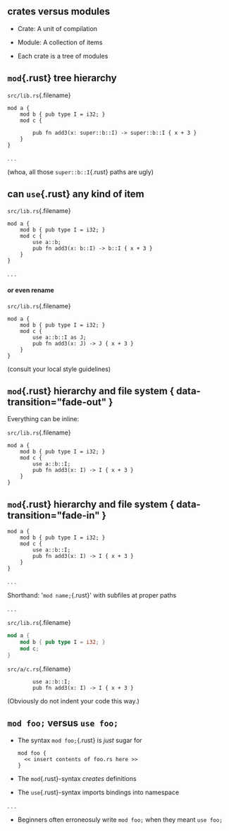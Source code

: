 ## crates versus modules

  * Crate: A unit of compilation

  * Module: A collection of items

  * Each crate is a tree of modules

<!--
## crates

  * A crate is a unit of compilation
  * Code can link to other previously compiled crates
  * `extern crate other_crate;`{.rust}
  * compiler finds it in file system, extracts names and types of its exports
  * Makes `other_crate` available as a name to reference

## modules

  * Module is a collection of items
  * Purpose: namespacing and encapsulation
  * Note: a submodule is a kind of item.
    * i.e. modules form a hierarchy
  * Modules can have cyclic references, *within* a single crate
-->

## `mod`{.rust} tree hierarchy

`src/lib.rs`{.filename}
``` {.rust}
mod a {
    mod b { pub type I = i32; }
    mod c {

        pub fn add3(x: super::b::I) -> super::b::I { x + 3 }
    }
}
```

. . .

(whoa, all those `super::b::I`{.rust} paths are ugly)


## can `use`{.rust} any kind of item

`src/lib.rs`{.filename}
``` {.rust}
mod a {
    mod b { pub type I = i32; }
    mod c {
        use a::b;
        pub fn add3(x: b::I) -> b::I { x + 3 }
    }
}
```

. . .

#### or even rename

`src/lib.rs`{.filename}
``` {.rust}
mod a {
    mod b { pub type I = i32; }
    mod c {
        use a::b::I as J;
        pub fn add3(x: J) -> J { x + 3 }
    }
}
```

(consult your local style guidelines)

## `mod`{.rust} hierarchy and file system { data-transition="fade-out" }

Everything can be inline:

`src/lib.rs`{.filename}
``` {.rust}
mod a {
    mod b { pub type I = i32; }
    mod c {
        use a::b::I;
        pub fn add3(x: I) -> I { x + 3 }
    }
}
```

## `mod`{.rust} hierarchy and file system  { data-transition="fade-in" }

``` {.rust}
mod a {
    mod b { pub type I = i32; }
    mod c {
        use a::b::I;
        pub fn add3(x: I) -> I { x + 3 }
    }
}
```

. . .

Shorthand: '`mod name;`{.rust}' with subfiles at proper paths

. . .

`src/lib.rs`{.filename}
```rust
mod a {
    mod b { pub type I = i32; }
    mod c;
}
```
<!-- Above block is why there is `a/c.rs` file floating around;
     It is keeping us honest. :)
-->

`src/a/c.rs`{.filename}
``` {.rust}
        use a::b::I;
        pub fn add3(x: I) -> I { x + 3 }
```

(Obviously do not indent your code this way.)

## `mod foo;` versus `use foo;`

  * The syntax `mod foo;`{.rust} is *just* sugar for

    ``` {.rust}
    mod foo {
      << insert contents of foo.rs here >>
    }
    ```

  * The `mod`{.rust}-syntax *creates* definitions

  * The `use`{.rust}-syntax imports bindings into namespace

. . .

  * Beginners often erroneosuly write `mod foo;` when they meant `use foo;`


<!--
  * Why confusing, sometimes even to Rust experts??

    ``` {.rust .fragment}
    use foo; // (this is legal, depending on what `foo` is.)
    ```
-->
<!--
```rust
mod c {
    use demo_foo_from_lib_at_root;
}
```
-->

